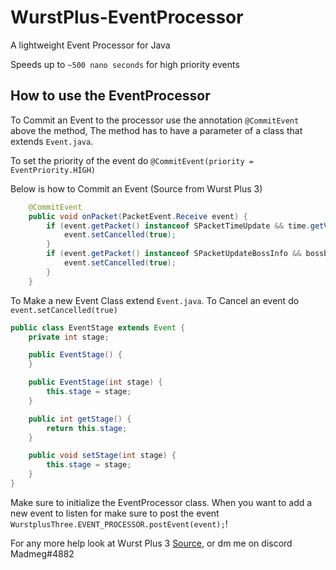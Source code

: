 # WurstPlus-EventProcessor
A lightweight Event Processor for Java

Speeds up to `~500 nano seconds` for high priority events

## How to use the EventProcessor


To Commit an Event to the processor use the annotation `@CommitEvent` above the method, The method has to have
a parameter of a class that extends `Event.java`. 

To set the priority of the event do `@CommitEvent(priority = EventPriority.HIGH)`


Below is how to Commit an Event (Source from Wurst Plus 3)
```java
    @CommitEvent
    public void onPacket(PacketEvent.Receive event) {
        if (event.getPacket() instanceof SPacketTimeUpdate && time.getValue()) {
            event.setCancelled(true);
        }
        if (event.getPacket() instanceof SPacketUpdateBossInfo && bossbar.getValue()) {
            event.setCancelled(true);
        }
    }
```    

To Make a new Event Class extend `Event.java`.
To Cancel an event do `event.setCancelled(true)`


```java
public class EventStage extends Event {
    private int stage;

    public EventStage() {
    }

    public EventStage(int stage) {
        this.stage = stage;
    }

    public int getStage() {
        return this.stage;
    }

    public void setStage(int stage) {
        this.stage = stage;
    }
}
```

Make sure to initialize the EventProcessor class. When you want to add a new event to listen
for make sure to post the event `WurstplusThree.EVENT_PROCESSOR.postEvent(event);`!

For any more help look at Wurst Plus 3 [Source](https://github.com/WurstPlus/wurst-plus-three), or dm me on discord Madmeg#4882
